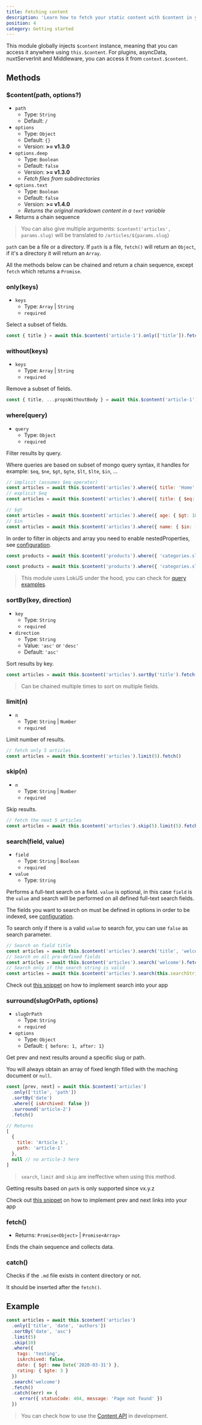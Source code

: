 ```yaml
---
title: Fetching content
description: 'Learn how to fetch your static content with $content in your Nuxt.js project.'
position: 4
category: Getting started
---
```


This module globally injects `$content` instance, meaning that you can access it anywhere using `this.$content`. For plugins, asyncData, nuxtServerInit and Middleware, you can access it from `context.$content`.

## Methods

### $content(path, options?)

- `path`
  - Type: `String`
  - Default: `/`
- `options`
  - Type: `Object`
  - Default: `{}`
  - Version: **>= v1.3.0**
- `options.deep`
  - Type: `Boolean`
  - Default: `false`
  - Version: **>= v1.3.0**
  - *Fetch files from subdirectories*
- `options.text`
  - Type: `Boolean`
  - Default: `false`
  - Version: **>= v1.4.0**
  - *Returns the original markdown content in a `text` variable*
- Returns a chain sequence

> You can also give multiple arguments: `$content('articles', params.slug)` will be translated to `/articles/${params.slug}`

`path` can be a file or a directory. If `path` is a file, `fetch()` will return an `Object`, if it's a directory it will return an `Array`.

All the methods below can be chained and return a chain sequence, except `fetch` which returns a `Promise`.

### only(keys)

- `keys`
  - Type: `Array` | `String`
  - `required`

Select a subset of fields.

```js
const { title } = await this.$content('article-1').only(['title']).fetch()
```

### without(keys)

- `keys`
  - Type: `Array` | `String`
  - `required`

Remove a subset of fields.

```js
const { title, ...propsWithoutBody } = await this.$content('article-1').without(['body']).fetch()
```

### where(query)

- `query`
  - Type: `Object`
  - `required`

Filter results by query.

Where queries are based on subset of mongo query syntax, it handles for example: `$eq`, `$ne`, `$gt`, `$gte`, `$lt`, `$lte`, `$in`, ...

```js
// implicit (assumes $eq operator)
const articles = await this.$content('articles').where({ title: 'Home' }).fetch()
// explicit $eq
const articles = await this.$content('articles').where({ title: { $eq: 'Home' } }).fetch()

// $gt
const articles = await this.$content('articles').where({ age: { $gt: 18 } }).fetch()
// $in
const articles = await this.$content('articles').where({ name: { $in: ['odin', 'thor'] } }).fetch()
```

In order to filter in objects and array you need to enable nestedProperties, see [configuration](/configuration#nestedproperties).

```js
const products = await this.$content('products').where({ 'categories.slug': { $contains: 'top' } }).fetch()

const products = await this.$content('products').where({ 'categories.slug': { $contains: ['top', 'woman'] } }).fetch()
```

> This module uses LokiJS under the hood, you can check for [query examples](https://github.com/techfort/LokiJS/wiki/Query-Examples#find-queries).

### sortBy(key, direction)

- `key`
  - Type: `String`
  - `required`
- `direction`
  - Type: `String`
  - Value: `'asc'` or `'desc'`
  - Default: `'asc'`

Sort results by key.

```js
const articles = await this.$content('articles').sortBy('title').fetch()
```

> Can be chained multiple times to sort on multiple fields.

### limit(n)

- `n`
  - Type: `String` | `Number`
  - `required`

Limit number of results.

```js
// fetch only 5 articles
const articles = await this.$content('articles').limit(5).fetch()
```

### skip(n)

- `n`
  - Type: `String` | `Number`
  - `required`

Skip results.

```js
// fetch the next 5 articles
const articles = await this.$content('articles').skip(5).limit(5).fetch()
```

### search(field, value)

- `field`
  - Type: `String` | `Boolean`
  - `required`
- `value`
  - Type: `String`

Performs a full-text search on a field. `value` is optional, in this case `field` is the `value` and search will be performed on all defined full-text search fields.

The fields you want to search on must be defined in options in order to be indexed, see [configuration](/configuration#fulltextsearchfields).

To search only if there is a valid `value` to search for, you can use `false` as search parameter.

```js
// Search on field title
const articles = await this.$content('articles').search('title', 'welcome').fetch()
// Search on all pre-defined fields
const articles = await this.$content('articles').search('welcome').fetch()
// Search only if the search string is valid
const articles = await this.$content('articles').search(this.searchString?.length ? this.searchString : false).fetch()
```

<alert type="info">

Check out [this snippet](/snippets#search) on how to implement search into your app

</alert>

### surround(slugOrPath, options)

- `slugOrPath`
  - Type: `String`
  - `required`
- `options`
  - Type: `Object`
  - Default: `{ before: 1, after: 1}`

Get prev and next results around a specific slug or path.

You will always obtain an array of fixed length filled with the maching document or `null`.

```js
const [prev, next] = await this.$content('articles')
  .only(['title', 'path'])
  .sortBy('date')
  .where({ isArchived: false })
  .surround('article-2')
  .fetch()

// Returns
[
  {
    title: 'Article 1',
    path: 'article-1'
  },
  null // no article-3 here
]
```

> `search`, `limit` and `skip` are ineffective when using this method.

<alert type="warning">

Getting results based on `path` is only supported since vx.y.z <!-- set version later -->

</alert>

<alert type="info">

Check out [this snippet](/snippets#prev-and-next) on how to implement prev and next links into your app

</alert>

### fetch()

- Returns: `Promise<Object>` | `Promise<Array>`

Ends the chain sequence and collects data.

### catch()

Checks if the `.md` file exists in content directory or not.

It should be inserted after the `fetch()`.

## Example

```js
const articles = await this.$content('articles')
  .only(['title', 'date', 'authors'])
  .sortBy('date', 'asc')
  .limit(5)
  .skip(10)
  .where({
    tags: 'testing',
    isArchived: false,
    date: { $gt: new Date('2020-03-31') },
    rating: { $gte: 3 }
  })
  .search('welcome')
  .fetch()
  .catch((err) => {
     error({ statusCode: 404, message: 'Page not found' })
  })
```

> You can check how to use the [Content API](/advanced#api-endpoint) in development.
